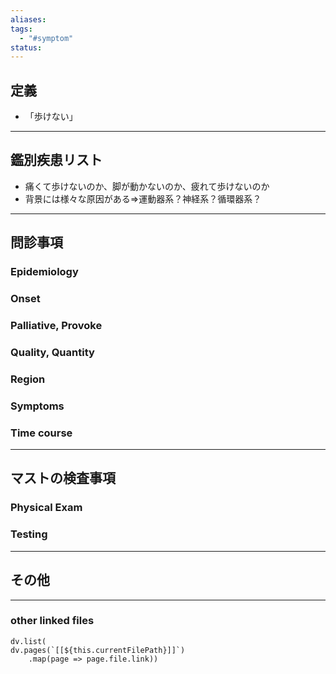 ```yaml
---
aliases: 
tags:
  - "#symptom"
status:
---
```

## 定義
- 「歩けない」
---
## 鑑別疾患リスト
- 痛くて歩けないのか、脚が動かないのか、疲れて歩けないのか
- 背景には様々な原因がある⇒運動器系？神経系？循環器系？
---
## 問診事項
### Epidemiology
### Onset
### Palliative, Provoke
### Quality, Quantity
### Region
### Symptoms
### Time course
---
## マストの検査事項
### Physical Exam
### Testing
---
## その他
---
### other linked files
```dataviewjs
dv.list(
dv.pages(`[[${this.currentFilePath}]]`)
	.map(page => page.file.link))
```
